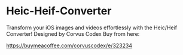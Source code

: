 # Heic-Heif-Converter
Transform your iOS images and videos effortlessly with the Heic/Heif Converter! Designed by Corvus Codex
Buy from here:

https://buymeacoffee.com/corvuscodex/e/323234
